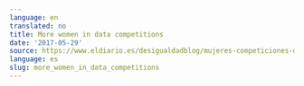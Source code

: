 ```yaml
---
language: en
translated: no
title: More women in data competitions
date: '2017-05-29'
source: https://www.eldiario.es/desigualdadblog/mujeres-competiciones-datos_6_647845226.html)
language: es
slug: more_women_in_data_competitions
---
```




